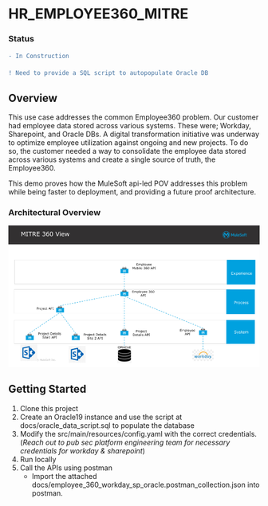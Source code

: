 # HR_EMPLOYEE360_MITRE

### Status
```diff
- In Construction

! Need to provide a SQL script to autopopulate Oracle DB 
```
## Overview
This use case addresses the common Employee360 problem. Our customer had employee data stored across various systems. These were; Workday, Sharepoint, and Oracle DBs. A digital transformation initiative was underway to optimize employee utilization against ongoing and new projects. To do so, the customer needed a way to consolidate the employee data stored across various systems and create a single source of truth, the Employee360.  

This demo proves how the MuleSoft api-led POV addresses this problem while being faster to deployment, and providing a future proof architecture.

### Architectural Overview
![Image of Employee360 Arch](./docs/Employee360_Arch.png)


## Getting Started

1. Clone this project
2. Create an Oracle19 instance and use the script at docs/oracle_data_script.sql to populate the database
3. Modify the src/main/resources/config.yaml with the correct credentials. (_Reach out to pub sec platform engineering team for necessary credentials for workday & sharepoint_)
4. Run locally
5. Call the APIs using postman
	* Import the attached docs/employee_360_workday_sp_oracle.postman_collection.json into postman.
